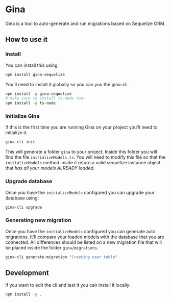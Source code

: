 # Gina

Gina is a tool to auto-generate and run migrations based on Sequelize ORM.

## How to use it

### Install

You can install this using:

```bash
npm install gina-sequelize
```

You'll need to install it globally so you can you the gina-cli

```bash
npm install -g gina-sequelize
# make sure to install ts-node too:
npm install -g ts-node
```

### Initialize Gina

If this is the first time you are running Gina on your project you'll need to initialize it.

```bash
gina-cli init
```

This will generate a folder `gina` to your project.
Inside this folder you will find the file `initializeModels.ts`.
You will need to modify this file so that the `initializeModels` method inside it return a valid sequelize instance object that *has all your models ALREADY loaded*.

### Upgrade database

Once you have the `initializeModels` configured you can upgrade your database using:

```bash
gina-cli upgrade
```

### Generating new migration

Once you have the `initializeModels` configured you can generate auto migrations.
It'll compare your loaded models with the database that you are connected.
All differences should be listed on a new migration file that will be placed inside the folder `gina/migrations`.

```bash
gina-cli generate-migration "Creating user table"
```

## Development

If you want to edit the cli and test it you can install it locally:

```bash
npm install -g .
```
